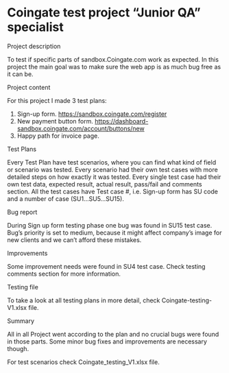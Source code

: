 # Coingate test project “Junior QA” specialist


Project description

To test if specific parts of sandbox.Coingate.com work as expected. In this project the main goal was to make sure the web app is as much bug free as it can be.

Project content

For this project I made 3 test plans:
1. Sign-up form. https://sandbox.coingate.com/register
2. New payment button form. https://dashboard-sandbox.coingate.com/account/buttons/new
3. Happy path for invoice page.

Test Plans

Every Test Plan have test scenarios, where you can find what kind of field or scenario was tested.
Every scenario had their own test cases with more detailed steps on how exactly it was tested. 
Every single test case had their own test data, expected result, actual result, pass/fail and comments section. All the test cases have Test case #, i.e. Sign-up form has SU code and a number of case (SU1…SU5…SU15).

Bug report

During Sign up form testing phase one bug was found in SU15 test case. Bug’s priority is set to medium, because it might affect company’s image for new clients and we can’t afford these mistakes.

Improvements

Some improvement needs were found in SU4 test case. Check testing comments section for more information.

Testing file

To take a look at all testing plans in more detail, check Coingate-testing-V1.xlsx file.

Summary

All in all Project went according to the plan and no crucial bugs were found in those parts.
Some minor bug fixes and improvements are necessary though.

For test scenarios check Coingate_testing_V1.xlsx file.
